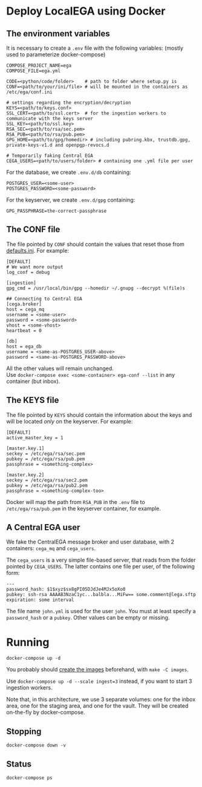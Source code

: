 # Deploy LocalEGA using Docker

## The environment variables

It is necessary to create a `.env` file with the following variables:
(mostly used to parameterize docker-compose)

```
COMPOSE_PROJECT_NAME=ega
COMPOSE_FILE=ega.yml

CODE=<python/code/folder>    # path to folder where setup.py is
CONF=<path/to/your/ini/file> # will be mounted in the containers as /etc/ega/conf.ini

# settings regarding the encryption/decryption
KEYS=<path/to/keys.conf>
SSL_CERT=<path/to/ssl.cert>  # for the ingestion workers to communicate with the keys server
SSL_KEY=<path/to/ssl.key>
RSA_SEC=<path/to/rsa/sec.pem>
RSA_PUB=<path/to/rsa/pub.pem>
GPG_HOME=<path/to/gpg/homedir> # including pubring.kbx, trustdb.gpg, private-keys-v1.d and openpgp-revocs.d

# Temporarily faking Central EGA
CEGA_USERS=<path/to/users/folder> # containing one .yml file per user
```

For the database, we create `.env.d/db` containing:

```
POSTGRES_USER=<some-user>
POSTGRES_PASSWORD=<some-password>
```

For the keyserver, we create `.env.d/gpg` containing:

```
GPG_PASSPHRASE=the-correct-passphrase
```
## The CONF file

The file pointed by `CONF` should contain the values that reset those
from [defaults.ini](../src/lega/conf/defaults.ini). For example:

```
[DEFAULT]
# We want more output
log_conf = debug

[ingestion]
gpg_cmd = /usr/local/bin/gpg --homedir ~/.gnupg --decrypt %(file)s

## Connecting to Central EGA
[cega.broker]
host = cega_mq
username = <some-user>
password = <some-password>
vhost = <some-vhost>
heartbeat = 0

[db]
host = ega_db
username = <same-as-POSTGRES_USER-above>
password = <same-as-POSTGRES_PASSWORD-above>
```

All the other values will remain unchanged.<br/>
Use `docker-compose exec <some-container> ega-conf --list` in any container (but inbox).

## The KEYS file

The file pointed by `KEYS` should contain the information about the
keys and will be located _only_ on the keyserver. For example:

```
[DEFAULT]
active_master_key = 1

[master.key.1]
seckey = /etc/ega/rsa/sec.pem
pubkey = /etc/ega/rsa/pub.pem
passphrase = <something-complex>

[master.key.2]
seckey = /etc/ega/rsa/sec2.pem
pubkey = /etc/ega/rsa/pub2.pem
passphrase = <something-complex-too>
```

Docker will map the path from `RSA_PUB` in the `.env` file to
`/etc/ega/rsa/pub.pem` in the keyserver container, for example.

## A Central EGA user

We fake the CentralEGA message broker and user database, with 2
containers: `cega_mq` and `cega_users`.

The `cega_users` is a very simple file-based server, that reads from
the folder pointed by `CEGA_USERS`. The latter contains one file per user, of the following form:

```
---
password_hash: $1$xyz$sx8gPI05DJdJe4MJx5oXo0
pubkey: ssh-rsa AAAAB3NzaC1yc...balbla...MiFw== some.comment@lega.sftp
expiration: some interval
```

The file name `john.yml` is used for the user `john`. You must at
least specify a `password_hash` or a `pubkey`. Other values can be
empty or missing.

# Running

	docker-compose up -d
	
You probably should [create the images](images) beforehand, with `make -C images`.

Use `docker-compose up -d --scale ingest=3` instead, if you want to
start 3 ingestion workers.

Note that, in this architecture, we use 3 separate volumes: one for
the inbox area, one for the staging area, and one for the vault. They
will be created on-the-fly by docker-compose.

## Stopping

	docker-compose down -v

## Status

	docker-compose ps
